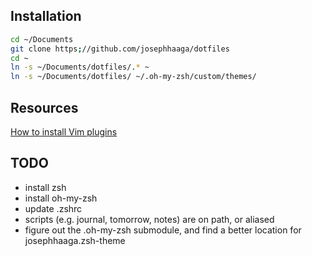
## Installation
```bash
cd ~/Documents
git clone https;//github.com/josephhaaga/dotfiles
cd ~
ln -s ~/Documents/dotfiles/.* ~
ln -s ~/Documents/dotfiles/ ~/.oh-my-zsh/custom/themes/
```


## Resources
[How to install Vim plugins](https://linuxhint.com/vim_install_plugins/)

## TODO
- install zsh
- install oh-my-zsh
- update .zshrc
- scripts (e.g. journal, tomorrow, notes) are on path, or aliased
- figure out the .oh-my-zsh submodule, and find a better location for josephhaaga.zsh-theme 

